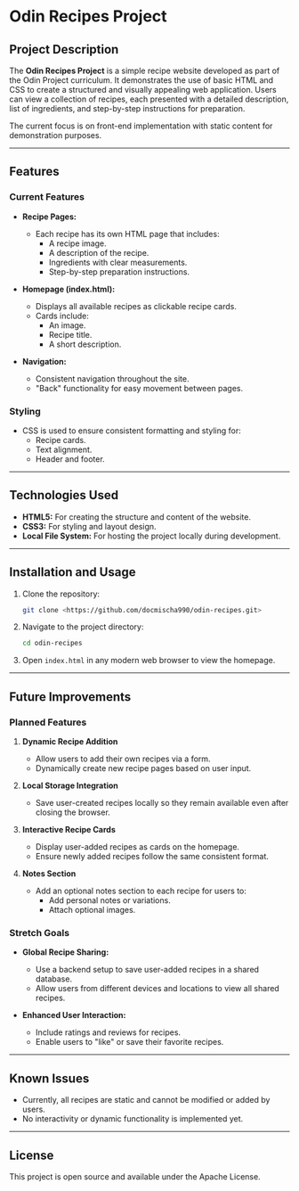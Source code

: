 # Odin Recipes Project

## Project Description

The **Odin Recipes Project** is a simple recipe website developed as part of the Odin Project curriculum. It demonstrates the use of basic HTML and CSS to create a structured and visually appealing web application. Users can view a collection of recipes, each presented with a detailed description, list of ingredients, and step-by-step instructions for preparation.

The current focus is on front-end implementation with static content for demonstration purposes.

---

## Features

### Current Features

- **Recipe Pages:**
  - Each recipe has its own HTML page that includes:
    - A recipe image.
    - A description of the recipe.
    - Ingredients with clear measurements.
    - Step-by-step preparation instructions.
- **Homepage (index.html):**

  - Displays all available recipes as clickable recipe cards.
  - Cards include:
    - An image.
    - Recipe title.
    - A short description.

- **Navigation:**
  - Consistent navigation throughout the site.
  - "Back" functionality for easy movement between pages.

### Styling

- CSS is used to ensure consistent formatting and styling for:
  - Recipe cards.
  - Text alignment.
  - Header and footer.

---

## Technologies Used

- **HTML5:** For creating the structure and content of the website.
- **CSS3:** For styling and layout design.
- **Local File System:** For hosting the project locally during development.

---

## Installation and Usage

1. Clone the repository:

   ```bash
   git clone <https://github.com/docmischa990/odin-recipes.git>
   ```

2. Navigate to the project directory:

   ```bash
   cd odin-recipes
   ```

3. Open `index.html` in any modern web browser to view the homepage.

---

## Future Improvements

### Planned Features

1. **Dynamic Recipe Addition**

   - Allow users to add their own recipes via a form.
   - Dynamically create new recipe pages based on user input.

2. **Local Storage Integration**

   - Save user-created recipes locally so they remain available even after closing the browser.

3. **Interactive Recipe Cards**

   - Display user-added recipes as cards on the homepage.
   - Ensure newly added recipes follow the same consistent format.

4. **Notes Section**
   - Add an optional notes section to each recipe for users to:
     - Add personal notes or variations.
     - Attach optional images.

### Stretch Goals

- **Global Recipe Sharing:**

  - Use a backend setup to save user-added recipes in a shared database.
  - Allow users from different devices and locations to view all shared recipes.

- **Enhanced User Interaction:**
  - Include ratings and reviews for recipes.
  - Enable users to "like" or save their favorite recipes.

---

## Known Issues

- Currently, all recipes are static and cannot be modified or added by users.
- No interactivity or dynamic functionality is implemented yet.

---

## License

This project is open source and available under the Apache License.
